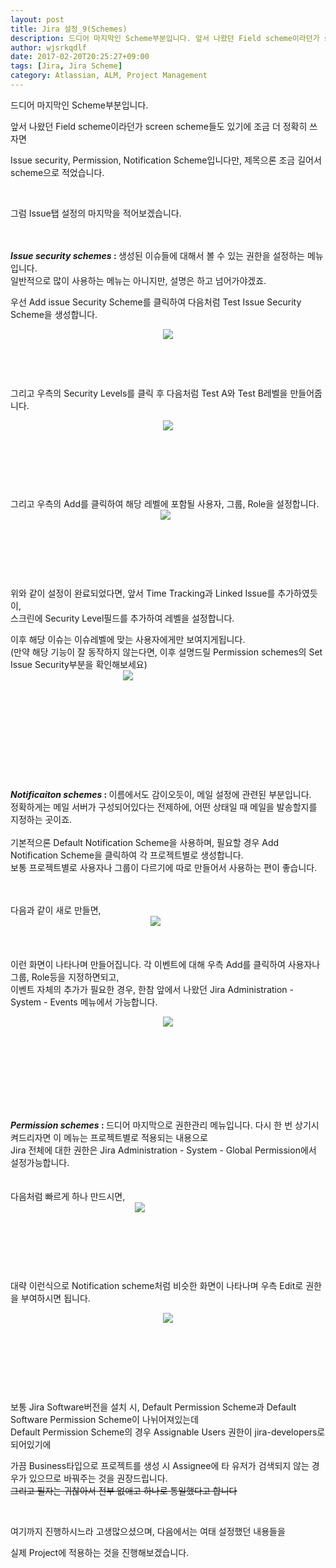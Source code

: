 ```yaml
---
layout: post
title: Jira 설정_9(Schemes)
description: 드디어 마지막인 Scheme부분입니다. 앞서 나왔던 Field scheme이라던가 screen scheme들도 있기에 조금 더 정확히 쓰자면 Issue security, Permission, Notification Scheme입니다만, 제목으론 조금 길어서 scheme..
author: wjsrkqdlf
date: 2017-02-20T20:25:27+09:00
tags: [Jira, Jira Scheme]
category: Atlassian, ALM, Project Management
---
```

<div class="area_view">
 <div class="tt_article_useless_p_margin">
  <p>
   드디어 마지막인 Scheme부분입니다.
  </p>
  <p>
   앞서 나왔던 Field scheme이라던가 screen scheme들도 있기에 조금 더 정확히 쓰자면
  </p>
  <p>
   Issue security, Permission, Notification Scheme입니다만, 제목으론 조금 길어서 scheme으로 적었습니다.
  </p>
  <p>
   <br/>
  </p>
  <p>
   그럼 Issue탭 설정의 마지막을 적어보겠습니다.
  </p>
  <div>
   <span>
    <br/>
   </span>
  </div>
  <div>
   <span>
    <br/>
   </span>
  </div>
  <div>
   <b>
    <i>
     Issue security schemes
    </i>
    :
   </b>
   생성된 이슈들에 대해서 볼 수 있는 권한을 설정하는 메뉴입니다.
  </div>
  <div>
   일반적으로 많이 사용하는 메뉴는 아니지만, 설명은 하고 넘어가야겠죠.
  </div>
  <p>
  </p>
  <div>
   <span>
    우선 Add issue Security Scheme를 클릭하여 다음처럼 Test Issue Security Scheme을 생성합니다.
   </span>
  </div>
  <p style="text-align: center; clear: none; float: none;">
   <span class="imageblock" style="display:inline-block;width:820px;;height:auto;max-width:100%">
    <img src="/assets/images/69/1.png"/>
   </span>
  </p>
  <p>
   <br/>
  </p>
  <p>
   <br/>
  </p>
  <p>
   그리고 우측의 Security Levels를 클릭 후 다음처럼 Test A와 Test B레벨을 만들어줍니다.
  </p>
  <p style="text-align: center; clear: none; float: none;">
   <span class="imageblock" style="display:inline-block;width:820px;;height:auto;max-width:100%">
    <img src="/assets/images/69/2.png"/>
   </span>
  </p>
  <p>
   <br/>
  </p>
  <p>
   <br/>
  </p>
  <p>
   <br/>
  </p>
  <p>
   그리고 우측의 Add를 클릭하여 해당 레벨에 포함될 사용자, 그룹, Role을 설정합니다.
   <span class="imageblock" style="display:inline-block;width:496px;text-align: center;;height:auto;max-width:100%">
    <img src="/assets/images/69/3.png"/>
   </span>
  </p>
  <p>
   <br/>
  </p>
  <p>
   <br/>
  </p>
  <p>
   <br/>
  </p>
  <div>
   <span>
    위와 같이 설정이 완료되었다면, 앞서 Time Tracking과 Linked Issue를 추가하였듯이,
   </span>
  </div>
  <div>
   <span>
    스크린에 Security Level필드를 추가하여 레벨을 설정합니다.
   </span>
  </div>
  <p>
  </p>
  <div>
   <span>
    이후 해당 이슈는 이슈레벨에 맞는 사용자에게만 보여지게됩니다.
   </span>
  </div>
  <div>
   <span>
    (만약 해당 기능이 잘 동작하지 않는다면, 이후 설명드릴 Permission schemes의 Set Issue Security부분을 확인해보세요)
   </span>
   <span class="imageblock" style="display:inline-block;width:376px;text-align: center;;height:auto;max-width:100%">
    <img src="/assets/images/69/4.png"/>
   </span>
  </div>
  <div>
   <br/>
  </div>
  <div>
   <br/>
  </div>
  <p>
   <br/>
  </p>
  <p>
   <br/>
  </p>
  <p>
   <br/>
  </p>
  <p>
   <br/>
  </p>
  <div>
   <b>
    <i>
     Notificaiton schemes
    </i>
    :
   </b>
   이름에서도 감이오듯이, 메일 설정에 관련된 부분입니다.
  </div>
  <div>
   <span>
    정확하게는 메일 서버가 구성되어있다는 전제하에, 어떤 상태일 때 메일을 발송할지를 지정하는 곳이죠.
   </span>
  </div>
  <div>
   <span>
    <br/>
   </span>
  </div>
  <div>
   <span>
    기본적으론 Default Notification Scheme을 사용하며, 필요할 경우 Add Notification Scheme을 클릭하여 각 프로젝트별로 생성합니다.
   </span>
  </div>
  <div>
   <span>
    보통 프로젝트별로 사용자나 그룹이 다르기에
   </span>
   따로 만들어서 사용하는 편이 좋습니다.
  </div>
  <div>
   <br/>
  </div>
  <div>
   <br/>
  </div>
  <p>
  </p>
  <div>
   <span>
    다음과 같이 새로 만들면,
   </span>
  </div>
  <div>
   <span class="imageblock" style="display:inline-block;width:463px;text-align: center;;height:auto;max-width:100%">
    <img src="/assets/images/69/5.png"/>
   </span>
  </div>
  <div>
   <br/>
  </div>
  <div>
   <br/>
  </div>
  <div>
   <br/>
  </div>
  <div>
   이런 화면이 나타나며 만들어집니다. 각 이벤트에 대해 우측 Add를 클릭하여 사용자나 그룹, Role등을 지정하면되고,
  </div>
  <div>
   이벤트 자체의 추가가 필요한 경우, 한참 앞에서 나왔던 Jira Administration - System - Events 메뉴에서 가능합니다.
  </div>
  <div>
   <p style="text-align: center; clear: none; float: none;">
    <span class="imageblock" style="display:inline-block;width:820px;;height:auto;max-width:100%">
     <img src="/assets/images/69/6.png"/>
    </span>
   </p>
   <p>
    <br/>
   </p>
   <br/>
  </div>
  <div>
   <br/>
  </div>
  <div>
   <br/>
  </div>
  <div>
   <br/>
  </div>
  <div>
   <br/>
  </div>
  <div>
   <br/>
  </div>
  <div>
   <b>
    <i>
     Permission schemes
    </i>
    :
   </b>
   드디어 마지막으로 권한관리 메뉴입니다. 다시 한 번 상기시켜드리자면 이 메뉴는 프로젝트별로 적용되는 내용으로
  </div>
  <div>
   Jira 전체에 대한 권한은 Jira Administration - System - Global Permission에서 설정가능합니다.
  </div>
  <div>
   <br/>
  </div>
  <div>
   <br/>
  </div>
  <div>
   다음처럼 빠르게 하나 만드시면,
  </div>
  <div>
   <span class="imageblock" style="display:inline-block;width:413px;text-align: center;;height:auto;max-width:100%">
    <img src="/assets/images/69/7.png"/>
   </span>
  </div>
  <p>
   <br/>
  </p>
  <p>
   <br/>
  </p>
  <p>
   <br/>
  </p>
  <p>
   대략 이런식으로 Notification scheme처럼 비슷한 화면이 나타나며 우측 Edit로 권한을 부여하시면 됩니다.
  </p>
  <p style="text-align: center; clear: none; float: none;">
   <span class="imageblock" style="display:inline-block;width:820px;;height:auto;max-width:100%">
    <img src="/assets/images/69/9.png"/>
   </span>
  </p>
  <p>
   <br/>
  </p>
  <p>
   <br/>
  </p>
  <p>
   <br/>
  </p>
  <div>
   <span>
    <br/>
   </span>
  </div>
  <div>
   보통 Jira Software버전을 설치 시, Default Permission Scheme과 Default Software Permission Scheme이 나뉘어져있는데
  </div>
  <div>
   Default Permission Scheme의 경우 Assignable Users 권한이 jira-developers로 되어있기에
  </div>
  <p>
  </p>
  <div>
   <span>
    가끔 Business타입으로 프로젝트를 생성 시 Assignee에 타 유저가 검색되지 않는 경우가 있으므로 바꿔주는 것을 권장드립니다.
   </span>
  </div>
  <div>
   <span>
    <s>
     그리고 필자는 귀찮아서 전부 없애고 하나로 통일했다고 합니다
    </s>
   </span>
  </div>
  <p>
   <br/>
  </p>
  <p>
   여기까지 진행하시느라 고생많으셨으며, 다음에서는 여태 설정했던 내용들을
  </p>
  <p>
   실제 Project에 적용하는 것을 진행해보겠습니다.
  </p>
  <div class="container_postbtn">
  </div>
  <div style="text-align:left; padding-top:10px;clear:both">
  </div>
 </div>
</div>
